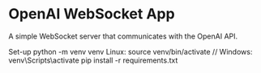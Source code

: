 # OpenAI WebSocket App

A simple WebSocket server that communicates with the OpenAI API.


Set-up
python -m venv venv
Linux: source venv/bin/activate // Windows: venv\Scripts\activate
pip install -r requirements.txt
